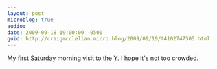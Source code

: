 ```yaml
---
layout: post
microblog: true
audio: 
date: 2009-09-18 19:00:00 -0500
guid: http://craigmcclellan.micro.blog/2009/09/19/t4102747505.html
---
```

My first Saturday morning visit to the Y.  I hope it's not too crowded.
